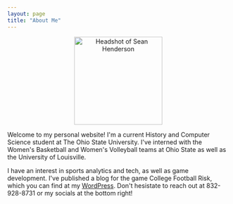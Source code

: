 ```yaml
---
layout: page
title: "About Me"
---
```


<div style="text-align: center;">
    <img src="headshot.jpg" alt="Headshot of Sean Henderson" width="200">
</div>

Welcome to my personal website! I'm a current History and Computer Science student at The Ohio State University. I've interned with the Women's Basketball and Women's Volleyball teams at Ohio State as well as the University of Louisville.

I have an interest in sports analytics and tech, as well as game development. I've published a blog for the game College Football Risk, which you can find at my [WordPress](https://shen3340.wordpress.com). Don't hesistate to reach out at 832-928-8731 or my socials at the bottom right!
